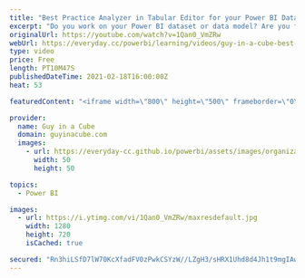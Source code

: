 ```yaml
---
title: "Best Practice Analyzer in Tabular Editor for your Power BI Dataset"
excerpt: "Do you work on your Power BI dataset or data model? Are you following best practices? Patrick walks you through a best practice analyzer set for Tabular Editor, from Michael Kolvasky, that can help you improve your data model.  Blog post: https://powerbi.microsoft.com/blog/best-practice-rules-to-improve-your-models-performance/"
originalUrl: https://youtube.com/watch?v=1Qan0_VmZRw
webUrl: https://everyday.cc/powerbi/learning/videos/guy-in-a-cube-best-practice-analyzer-in-tabular-editor-for-your-power-bi-dataset/
type: video
price: Free
length: PT10M47S
publishedDateTime: 2021-02-18T16:00:00Z
heat: 53

featuredContent: "<iframe width=\"800\" height=\"500\" frameborder=\"0\" src=\"https://www.youtube.com/embed/1Qan0_VmZRw\" allow=\"accelerometer; autoplay; encrypted-media; gyroscope; picture-in-picture\" allowfullscreen></iframe>"

provider:
  name: Guy in a Cube
  domain: guyinacube.com
  images:
    - url: https://everyday-cc.github.io/powerbi/assets/images/organizations/guyinacube.com-50x50.jpg
      width: 50
      height: 50

topics:
  - Power BI

images:
  - url: https://i.ytimg.com/vi/1Qan0_VmZRw/maxresdefault.jpg
    width: 1280
    height: 720
    isCached: true

secured: "Rn3hiLSfD7lW70KcXfadFV0zPwkCSYzW//LZgH3/sHRX1Uhd8d4Jh1t9mgIAwZVjhVDIoaC6bw+vBbmTOMuebDKjH54gEWxlNY4IrnypAoGebxtzc0/B5d+hrTXlSTjj8GS3EmUAA3nIu+y4TPos54NZ9A/eVM+X6wjJ+CZWmvECecNAScGFYXJ3diYuqdbZcAo3+RX8ixxGqRp3DOeYZ/GCpK1RZ9pR2qIQoMkQKjFx0uOzVCFoGsbzSOPn7YfVCe5ZwLMQOFL+v15LWLqI533KiKk77puhnLuHqZtCKLkAZdmqCMu/gTzYAUQW7XTB0H+MQgPOk8LQXzq+3Msw7xHTMER2huzUAUL8Bd+oqKcnzUAsW+cGPstdHIekU4fhK+mEVKYufjTGymyycdWtBe/xJY3eGTJjKHNXU3TEKdo=;7RWy3UdCCtk8+Ui6hTLXIA=="
---
```


